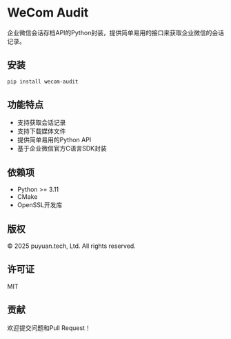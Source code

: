# WeCom Audit

企业微信会话存档API的Python封装，提供简单易用的接口来获取企业微信的会话记录。

## 安装

```bash
pip install wecom-audit
```

## 功能特点

- 支持获取会话记录
- 支持下载媒体文件
- 提供简单易用的Python API
- 基于企业微信官方C语言SDK封装

## 依赖项

- Python >= 3.11
- CMake
- OpenSSL开发库

## 版权

© 2025 puyuan.tech, Ltd. All rights reserved.

## 许可证

MIT

## 贡献

欢迎提交问题和Pull Request！ 